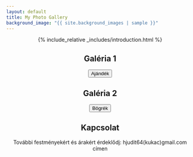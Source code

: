 ```yaml
---
layout: default
title: My Photo Gallery
background_image: "{{ site.background_images | sample }}"
---
```


<style>
  .center-text {
    text-align: center;
    margin: 0 auto;
    max-width: 800px;
  }

  .gallery-container {
    position: fixed;
    top: 0;
    left: 0;
    right: 0;
    bottom: 0;
    background-color: rgba(0, 0, 0, 0.8);
    display: flex;
    justify-content: center;
    align-items: center;
    z-index: 9999;
  }

  /* Scale the images in the pop-up to 70% of the screen size */
  #hidden-gallery img {
    max-width: 70%;
    max-height: 70vh;
  }

  /* Scale the thumbnails to 30% of the original size */
  .thumbnail img {
    max-width: 30%;
    max-height: auto;
  }
</style>

<div class="center-text">
  {% include_relative _includes/introduction.html %}
</div>

<!-- Galéria section -->
<div class="center-text">
  <h2>Galéria 1</h2>
  <!-- Add any additional content or description for the gallery here -->
</div>

<!-- Hidden gallery container for Galéria 1 -->
<div id="hidden-gallery-ajandek" style="display: none;"></div>

<!-- Button to trigger Galéria 1 -->
<div class="center-text">
  <button onclick="showAjandekGallery()">Ajándék</button>
</div>

<!-- Galéria section -->
<div class="center-text">
  <h2>Galéria 2</h2>
  <!-- Add any additional content or description for the gallery here -->
</div>

<!-- Hidden gallery container for Galéria 2 -->
<div id="hidden-gallery-bogrek" style="display: none;"></div>

<!-- Button to trigger Galéria 2 -->
<div class="center-text">
  <button onclick="showBogrekGallery()">Bögrék</button>
</div>

<!-- Kapcsolat section -->
<div class="center-text">
  <h2>Kapcsolat</h2>
  <p>
    További festményekért és árakért érdeklődj: hjudit64(kukac)gmail.com címen
  </p>
</div>

<!-- simplelightbox scripts and styles -->
<script src="https://cdnjs.cloudflare.com/ajax/libs/simplelightbox/2.7.0/simple-lightbox.min.js"></script>
<link rel="stylesheet" href="https://cdnjs.cloudflare.com/ajax/libs/simplelightbox/2.7.0/simple-lightbox.min.css">

<!-- Function for Galéria 1 -->
<script>
  function showAjandekGallery() {
    var button = document.querySelector('button[onclick="showAjandekGallery()"]');
    var hiddenGallery = document.getElementById('hidden-gallery-ajandek');

    if (hiddenGallery.style.display === 'none') {
      getImagesFromRepo('ajandek').then(function (imageURLs) {
        hiddenGallery.innerHTML = ''; // Clear previous images
        for (var i = 0; i < imageURLs.length; i++) {
          var aTag = document.createElement('a');
          aTag.href = imageURLs[i];
          aTag.setAttribute('data-lightbox', 'gallery-ajandek');
          aTag.setAttribute('data-title', 'Photo ' + (i + 1));

          var imgTag = document.createElement('img');
          imgTag.src = imageURLs[i];
          imgTag.alt = 'Photo ' + (i + 1);

          var thumbnailDiv = document.createElement('div');
          thumbnailDiv.classList.add('thumbnail');
          thumbnailDiv.appendChild(imgTag);
          aTag.appendChild(thumbnailDiv);
          hiddenGallery.appendChild(aTag);
        }

        hiddenGallery.style.display = 'flex';
        button.innerHTML = 'Bezárás';

        var gallery = new SimpleLightbox('#hidden-gallery-ajandek a');
      });
    } else {
      hiddenGallery.innerHTML = '';
      hiddenGallery.style.display = 'none';
      button.innerHTML = 'Ajándék';
    }
  }
</script>

<!-- Function for Galéria 2 -->
<script>
  function showBogrekGallery() {
    var button = document.querySelector('button[onclick="showBogrekGallery()"]');
    var hiddenGallery = document.getElementById('hidden-gallery-bogrek');

    if (hiddenGallery.style.display === 'none') {
      getImagesFromRepo('bogrek').then(function (imageURLs) {
        hiddenGallery.innerHTML = ''; // Clear previous images
        for (var i = 0; i < imageURLs.length; i++) {
          var aTag = document.createElement('a');
          aTag.href = imageURLs[i];
          aTag.setAttribute('data-lightbox', 'gallery-bogrek');
          aTag.setAttribute('data-title', 'Photo ' + (i + 1));

          var imgTag = document.createElement('img');
          imgTag.src = imageURLs[i];
          imgTag.alt = 'Photo ' + (i + 1);

          var thumbnailDiv = document.createElement('div');
          thumbnailDiv.classList.add('thumbnail');
          thumbnailDiv.appendChild(imgTag);
          aTag.appendChild(thumbnailDiv);
          hiddenGallery.appendChild(aTag);
        }

        hiddenGallery.style.display = 'flex';
        button.innerHTML = 'Bezárás';

        var gallery = new SimpleLightbox('#hidden-gallery-bogrek a');
      });
    } else {
      hiddenGallery.innerHTML = '';
      hiddenGallery.style.display = 'none';
      button.innerHTML = 'Bögrék';
    }
  }
</script>

<script>
  function getImagesFromRepo(folder) {
    var username = 'balazsvamosi1';
    var repo = 'balazsvamosi.github.io';
    var path = 'assets/images/' + folder; // Set the correct path here

    return fetch('https://api.github.com/repos/' + username + '/' + repo + '/contents/' + path)
      .then(function (response) {
        return response.json();
      })
      .then(function (data) {
        var imageUrls = data.filter(function (item) {
          return item.name.endsWith('.jpeg') || item.name.endsWith('.jpg');
        }).map(function (item) {
          return item.download_url;
        });

        return imageUrls;
      });
  }
</script>
